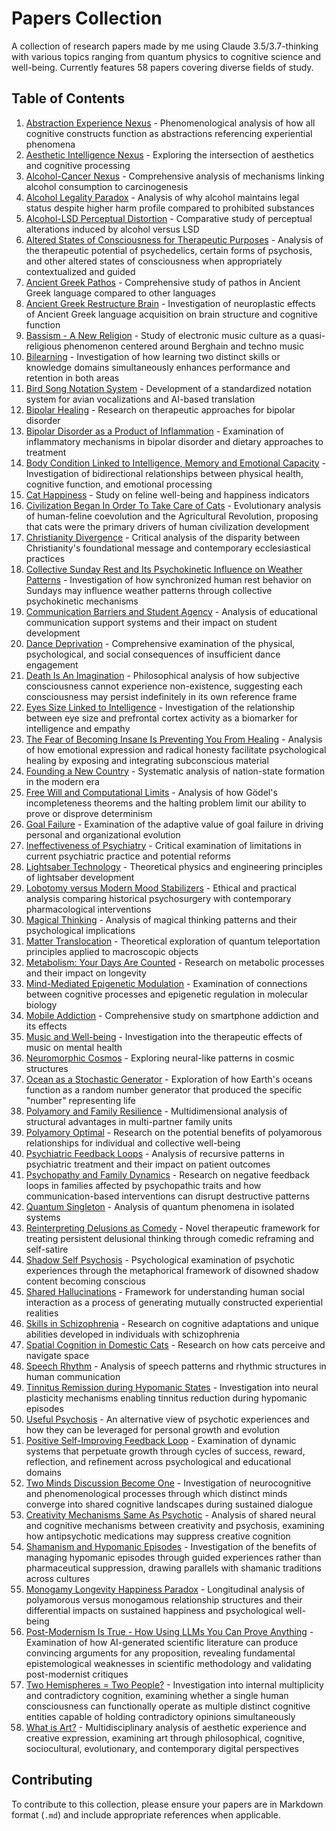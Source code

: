 # Papers Collection

A collection of research papers made by me using Claude 3.5/3.7-thinking with various topics ranging from quantum physics to cognitive science and well-being. Currently features 58 papers covering diverse fields of study.

## Table of Contents

1. [Abstraction Experience Nexus](abstraction_experience_nexus.md) - Phenomenological analysis of how all cognitive constructs function as abstractions referencing experiential phenomena
2. [Aesthetic Intelligence Nexus](aesthetic_intelligence_nexus.md) - Exploring the intersection of aesthetics and cognitive processing
3. [Alcohol-Cancer Nexus](alcohol_cancer_connection.md) - Comprehensive analysis of mechanisms linking alcohol consumption to carcinogenesis
4. [Alcohol Legality Paradox](alcohol_legality_paradox.md) - Analysis of why alcohol maintains legal status despite higher harm profile compared to prohibited substances
5. [Alcohol-LSD Perceptual Distortion](alcohol_lsd_perceptual_distortion.md) - Comparative study of perceptual alterations induced by alcohol versus LSD
6. [Altered States of Consciousness for Therapeutic Purposes](altered_states_therapeutic_potential.md) - Analysis of the therapeutic potential of psychedelics, certain forms of psychosis, and other altered states of consciousness when appropriately contextualized and guided
7. [Ancient Greek Pathos](ancient_greek_pathos.md) - Comprehensive study of pathos in Ancient Greek language compared to other languages
8. [Ancient Greek Restructure Brain](ancient_greek_restructure_brain.md) - Investigation of neuroplastic effects of Ancient Greek language acquisition on brain structure and cognitive function
9. [Bassism - A New Religion](bassism_new_religion.md) - Study of electronic music culture as a quasi-religious phenomenon centered around Berghain and techno music
10. [Bilearning](bilearning.md) - Investigation of how learning two distinct skills or knowledge domains simultaneously enhances performance and retention in both areas
11. [Bird Song Notation System](bird_song_notation_system.md) - Development of a standardized notation system for avian vocalizations and AI-based translation
12. [Bipolar Healing](bipolar_healing.md) - Research on therapeutic approaches for bipolar disorder
13. [Bipolar Disorder as a Product of Inflammation](bipolar_inflammation_diet.md) - Examination of inflammatory mechanisms in bipolar disorder and dietary approaches to treatment
14. [Body Condition Linked to Intelligence, Memory and Emotional Capacity](body_condition_intelligence_memory_emotion.md) - Investigation of bidirectional relationships between physical health, cognitive function, and emotional processing
15. [Cat Happiness](cat_happiness.md) - Study on feline well-being and happiness indicators
16. [Civilization Began In Order To Take Care of Cats](civilization_began_for_cats.md) - Evolutionary analysis of human-feline coevolution and the Agricultural Revolution, proposing that cats were the primary drivers of human civilization development
17. [Christianity Divergence](christianity_divergence.md) - Critical analysis of the disparity between Christianity's foundational message and contemporary ecclesiastical practices
18. [Collective Sunday Rest and Its Psychokinetic Influence on Weather Patterns](sunday_psychokinetic_weather.md) - Investigation of how synchronized human rest behavior on Sundays may influence weather patterns through collective psychokinetic mechanisms
19. [Communication Barriers and Student Agency](communication_barriers_education.md) - Analysis of educational communication support systems and their impact on student development
20. [Dance Deprivation](dance_deprivation.md) - Comprehensive examination of the physical, psychological, and social consequences of insufficient dance engagement
21. [Death Is An Imagination](death_is_imagination.md) - Philosophical analysis of how subjective consciousness cannot experience non-existence, suggesting each consciousness may persist indefinitely in its own reference frame
22. [Eyes Size Linked to Intelligence](eyes_size_intelligence_correlation.md) - Investigation of the relationship between eye size and prefrontal cortex activity as a biomarker for intelligence and empathy
23. [The Fear of Becoming Insane Is Preventing You From Healing](fear_insanity_healing.md) - Analysis of how emotional expression and radical honesty facilitate psychological healing by exposing and integrating subconscious material
24. [Founding a New Country](founding_new_country.md) - Systematic analysis of nation-state formation in the modern era
25. [Free Will and Computational Limits](free_will_computational_limits.md) - Analysis of how Gödel's incompleteness theorems and the halting problem limit our ability to prove or disprove determinism
26. [Goal Failure](goal_failure.md) - Examination of the adaptive value of goal failure in driving personal and organizational evolution
27. [Ineffectiveness of Psychiatry](ineffectiveness_psychiatry.md) - Critical examination of limitations in current psychiatric practice and potential reforms
28. [Lightsaber Technology](lightsaber_technology.md) - Theoretical physics and engineering principles of lightsaber development
29. [Lobotomy versus Modern Mood Stabilizers](lobotomy_vs_mood_stabilizers.md) - Ethical and practical analysis comparing historical psychosurgery with contemporary pharmacological interventions
30. [Magical Thinking](magical_thinking.md) - Analysis of magical thinking patterns and their psychological implications
31. [Matter Translocation](matter_translocation.md) - Theoretical exploration of quantum teleportation principles applied to macroscopic objects
32. [Metabolism: Your Days Are Counted](metabolism-your_days_are_counted.md) - Research on metabolic processes and their impact on longevity
33. [Mind-Mediated Epigenetic Modulation](mind_mediated_epigenetic.md) - Examination of connections between cognitive processes and epigenetic regulation in molecular biology
34. [Mobile Addiction](mobile_addiction.md) - Comprehensive study on smartphone addiction and its effects
35. [Music and Well-being](music_well_being.md) - Investigation into the therapeutic effects of music on mental health
36. [Neuromorphic Cosmos](neuromorphic_cosmos.md) - Exploring neural-like patterns in cosmic structures
37. [Ocean as a Stochastic Generator](ocean_stochastic_generator.md) - Exploration of how Earth's oceans function as a random number generator that produced the specific "number" representing life
38. [Polyamory and Family Resilience](polyamory_family_resilience.md) - Multidimensional analysis of structural advantages in multi-partner family units
39. [Polyamory Optimal](polyamory_optimal.md) - Research on the potential benefits of polyamorous relationships for individual and collective well-being
40. [Psychiatric Feedback Loops](psychiatric_feedback_loops.md) - Analysis of recursive patterns in psychiatric treatment and their impact on patient outcomes
41. [Psychopathy and Family Dynamics](psychopathy_family_dynamics.md) - Research on negative feedback loops in families affected by psychopathic traits and how communication-based interventions can disrupt destructive patterns
42. [Quantum Singleton](quantum_singleton.md) - Analysis of quantum phenomena in isolated systems
43. [Reinterpreting Delusions as Comedy](reinterpreting_delusions_comedy.md) - Novel therapeutic framework for treating persistent delusional thinking through comedic reframing and self-satire
44. [Shadow Self Psychosis](shadow_self_psychosis.md) - Psychological examination of psychotic experiences through the metaphorical framework of disowned shadow content becoming conscious
45. [Shared Hallucinations](shared_hallucinations.md) - Framework for understanding human social interaction as a process of generating mutually constructed experiential realities
46. [Skills in Schizophrenia](skills_schizophrenia.md) - Research on cognitive adaptations and unique abilities developed in individuals with schizophrenia
47. [Spatial Cognition in Domestic Cats](spatial_cognition-domestic_cats.md) - Research on how cats perceive and navigate space
48. [Speech Rhythm](speech_rhythm.md) - Analysis of speech patterns and rhythmic structures in human communication
49. [Tinnitus Remission during Hypomanic States](tinnitus_remission_in_hypomania.md) - Investigation into neural plasticity mechanisms enabling tinnitus reduction during hypomanic episodes
50. [Useful Psychosis](useful_psychosis.md) - An alternative view of psychotic experiences and how they can be leveraged for personal growth and evolution
51. [Positive Self-Improving Feedback Loop](positive_self_improving_feedback_loop.md) - Examination of dynamic systems that perpetuate growth through cycles of success, reward, reflection, and refinement across psychological and educational domains
52. [Two Minds Discussion Become One](two_minds_discussion_become_one.md) - Investigation of neurocognitive and phenomenological processes through which distinct minds converge into shared cognitive landscapes during sustained dialogue
53. [Creativity Mechanisms Same As Psychotic](creativity_mechanisms_psychotic.md) - Analysis of shared neural and cognitive mechanisms between creativity and psychosis, examining how antipsychotic medications may suppress creative cognition
54. [Shamanism and Hypomanic Episodes](shamanism_hypomanic_guidance.md) - Investigation of the benefits of managing hypomanic episodes through guided experiences rather than pharmaceutical suppression, drawing parallels with shamanic traditions across cultures
55. [Monogamy Longevity Happiness Paradox](monogamy_longevity_happiness_paradox.md) - Longitudinal analysis of polyamorous versus monogamous relationship structures and their differential impacts on sustained happiness and psychological well-being
56. [Post-Modernism Is True - How Using LLMs You Can Prove Anything](postmodernism_llm_proof.md) - Examination of how AI-generated scientific literature can produce convincing arguments for any proposition, revealing fundamental epistemological weaknesses in scientific methodology and validating post-modernist critiques
57. [Two Hemispheres = Two People?](two_hemispheres_two_people.md) - Investigation into internal multiplicity and contradictory cognition, examining whether a single human consciousness can functionally operate as multiple distinct cognitive entities capable of holding contradictory opinions simultaneously
58. [What is Art?](what_is_art.md) - Multidisciplinary analysis of aesthetic experience and creative expression, examining art through philosophical, cognitive, sociocultural, evolutionary, and contemporary digital perspectives

## Contributing

To contribute to this collection, please ensure your papers are in Markdown format (`.md`) and include appropriate references when applicable.
